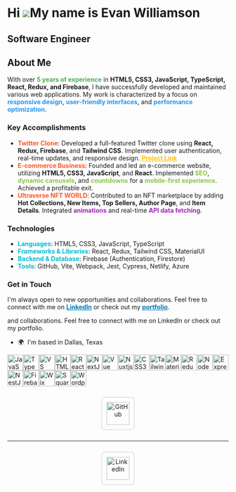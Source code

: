 Hi ![](https://user-images.githubusercontent.com/18350557/176309783-0785949b-9127-417c-8b55-ab5a4333674e.gif)My name is Evan Williamson
=======================================================================================================================================

Software Engineer
-----------------

<h2>About Me</h2>
<p>With over <strong style="color: #4CAF50;">5 years of experience</strong> in <strong>HTML5, CSS3, JavaScript, TypeScript, React, Redux, and Firebase</strong>, I have successfully developed and maintained various web applications. My work is characterized by a focus on <strong style="color: #2196F3;">responsive design</strong>, <strong style="color: #2196F3;">user-friendly interfaces</strong>, and <strong style="color: #2196F3;">performance optimization</strong>.</p>

<h3>Key Accomplishments</h3>
<ul>
  <li><strong style="color: #FF5722;">Twitter Clone</strong>: Developed a full-featured Twitter clone using <strong>React, Redux, Firebase</strong>, and <strong>Tailwind CSS</strong>. Implemented user authentication, real-time updates, and responsive design. <a href="https://tweet-clone-beryl.vercel.app/" style="color: #FFC107;"><strong>Project Link</strong></a></li>
  <li><strong style="color: #FF5722;">E-commerce Business</strong>: Founded and led an e-commerce website, utilizing <strong>HTML5, CSS3, JavaScript</strong>, and <strong>React</strong>. Implemented <strong style="color: #8BC34A;">SEO</strong>, <strong style="color: #8BC34A;">dynamic carousels</strong>, and <strong style="color: #8BC34A;">countdowns</strong> for a <strong style="color: #8BC34A;">mobile-first experience</strong>. Achieved a profitable exit.</li>
  <li><strong style="color: #FF5722;">Ultraverse NFT WORLD</strong>: Contributed to an NFT marketplace by adding <strong>Hot Collections, New Items, Top Sellers, Author Page</strong>, and <strong>Item Details</strong>. Integrated <strong style="color: #9C27B0;">animations</strong> and real-time <strong style="color: #9C27B0;">API data fetching</strong>.</li>
</ul>

<h3>Technologies</h3>
<ul>
  <li><strong style="color: #00BCD4;">Languages</strong>: HTML5, CSS3, JavaScript, TypeScript</li>
  <li><strong style="color: #00BCD4;">Frameworks & Libraries</strong>: React, Redux, Tailwind CSS, MaterialUI</li>
  <li><strong style="color: #00BCD4;">Backend & Database</strong>: Firebase (Authentication, Firestore)</li>
  <li><strong style="color: #00BCD4;">Tools</strong>: GitHub, Vite, Webpack, Jest, Cypress, Netlify, Azure</li>
</ul>

<h3>Get in Touch</h3>
<p>I'm always open to new opportunities and collaborations. Feel free to connect with me on <a href="https://www.linkedin.com/in/evanwcodes/" style="color: #0077B5;"><strong>LinkedIn</strong></a> or check out my <a href="https://evanwdev.dev" style="color: #0077B5;"><strong>portfolio</strong></a>.</p>
and collaborations. Feel free to connect with me on LinkedIn or check out my portfolio.

*   🌍  I'm based in Dallas, Texas 
<p align="left">
<a href="https://developer.mozilla.org/en-US/docs/Web/JavaScript" target="_blank" rel="noreferrer"><img src="https://raw.githubusercontent.com/danielcranney/readme-generator/main/public/icons/skills/javascript-colored.svg" width="36" height="36" alt="JavaScript" /></a><a href="https://www.typescriptlang.org/" target="_blank" rel="noreferrer"><img src="https://raw.githubusercontent.com/danielcranney/readme-generator/main/public/icons/skills/typescript-colored.svg" width="36" height="36" alt="TypeScript" /></a><a href="https://code.visualstudio.com/" target="_blank" rel="noreferrer"><img src="https://raw.githubusercontent.com/danielcranney/readme-generator/main/public/icons/skills/visualstudiocode.svg" width="36" height="36" alt="VS Code" /></a><a href="https://developer.mozilla.org/en-US/docs/Glossary/HTML5" target="_blank" rel="noreferrer"><img src="https://raw.githubusercontent.com/danielcranney/readme-generator/main/public/icons/skills/html5-colored.svg" width="36" height="36" alt="HTML5" /></a><a href="https://reactjs.org/" target="_blank" rel="noreferrer"><img src="https://raw.githubusercontent.com/danielcranney/readme-generator/main/public/icons/skills/react-colored.svg" width="36" height="36" alt="React" /></a><a href="https://nextjs.org/docs" target="_blank" rel="noreferrer"><img src="https://raw.githubusercontent.com/danielcranney/readme-generator/main/public/icons/skills/nextjs-colored.svg" width="36" height="36" alt="NextJs" /></a><a href="https://vuejs.org/" target="_blank" rel="noreferrer"><img src="https://raw.githubusercontent.com/danielcranney/readme-generator/main/public/icons/skills/vuejs-colored.svg" width="36" height="36" alt="Vue" /></a><a href="https://nuxtjs.org/" target="_blank" rel="noreferrer"><img src="https://raw.githubusercontent.com/danielcranney/readme-generator/main/public/icons/skills/nuxtjs-colored.svg" width="36" height="36" alt="Nuxtjs" /></a><a href="https://www.w3.org/TR/CSS/#css" target="_blank" rel="noreferrer"><img src="https://raw.githubusercontent.com/danielcranney/readme-generator/main/public/icons/skills/css3-colored.svg" width="36" height="36" alt="CSS3" /></a><a href="https://tailwindcss.com/" target="_blank" rel="noreferrer"><img src="https://raw.githubusercontent.com/danielcranney/readme-generator/main/public/icons/skills/tailwindcss-colored.svg" width="36" height="36" alt="TailwindCSS" /></a><a href="https://mui.com/" target="_blank" rel="noreferrer"><img src="https://raw.githubusercontent.com/danielcranney/readme-generator/main/public/icons/skills/materialui-colored.svg" width="36" height="36" alt="Material UI" /></a><a href="https://redux.js.org/" target="_blank" rel="noreferrer"><img src="https://raw.githubusercontent.com/danielcranney/readme-generator/main/public/icons/skills/redux-colored.svg" width="36" height="36" alt="Redux" /></a><a href="https://nodejs.org/en/" target="_blank" rel="noreferrer"><img src="https://raw.githubusercontent.com/danielcranney/readme-generator/main/public/icons/skills/nodejs-colored.svg" width="36" height="36" alt="NodeJS" /></a><a href="https://expressjs.com/" target="_blank" rel="noreferrer"><img src="https://raw.githubusercontent.com/danielcranney/readme-generator/main/public/icons/skills/express-colored.svg" width="36" height="36" alt="Express" /></a><a href="https://docs.nestjs.com/" target="_blank" rel="noreferrer"><img src="https://raw.githubusercontent.com/danielcranney/readme-generator/main/public/icons/skills/nestjs-colored.svg" width="36" height="36" alt="NestJS" /></a><a href="https://firebase.google.com/" target="_blank" rel="noreferrer"><img src="https://raw.githubusercontent.com/danielcranney/readme-generator/main/public/icons/skills/firebase-colored.svg" width="36" height="36" alt="Firebase" /></a><a href="https://wix.com" target="_blank" rel="noreferrer"><img src="https://raw.githubusercontent.com/danielcranney/readme-generator/main/public/icons/skills/wix-colored.svg" width="36" height="36" alt="Wix" /></a><a href="https://squarespace.com" target="_blank" rel="noreferrer"><img src="https://raw.githubusercontent.com/danielcranney/readme-generator/main/public/icons/skills/squarespace-colored.svg" width="36" height="36" alt="Squarespace" /></a><a href="https://wordpress.com" target="_blank" rel="noreferrer"><img src="https://raw.githubusercontent.com/danielcranney/readme-generator/main/public/icons/skills/wordpress-colored.svg" width="36" height="36" alt="Wordpress" /></a>
</p>

<div align="center">
  <a href="https://www.github.com/evanwilliamson94" target="_blank" rel="noreferrer" style="text-decoration: none; display: inline-block; margin: 10px;">
    <div style="padding: 10px; border: 2px solid #e1e4e8; border-radius: 8px; transition: transform 0.2s;">
      <picture>
        <source media="(prefers-color-scheme: dark)" srcset="https://raw.githubusercontent.com/danielcranney/readme-generator/main/public/icons/socials/github-dark.svg" />
        <source media="(prefers-color-scheme: light)" srcset="https://raw.githubusercontent.com/danielcranney/readme-generator/main/public/icons/socials/github.svg" />
        <img src="https://raw.githubusercontent.com/danielcranney/readme-generator/main/public/icons/socials/github.svg" width="52" height="52" alt="GitHub" />
      </picture>
    </div>
  </a>
  <hr>
  <a href="https://www.linkedin.com/in/evanwcodes" target="_blank" rel="noreferrer" style="text-decoration: none; display: inline-block; margin: 10px;">
    <div style="padding: 10px; border: 2px solid #e1e4e8; border-radius: 8px; transition: transform 0.2s;">
      <picture>
        <source media="(prefers-color-scheme: dark)" srcset="https://raw.githubusercontent.com/danielcranney/readme-generator/main/public/icons/socials/linkedin-dark.svg" />
        <source media="(prefers-color-scheme: light)" srcset="https://raw.githubusercontent.com/danielcranney/readme-generator/main/public/icons/socials/linkedin.svg" />
        <img src="https://raw.githubusercontent.com/danielcranney/readme-generator/main/public/icons/socials/linkedin.svg" width="52" height="52" alt="LinkedIn" />
      </picture>
    </div>
  </a>
</div>